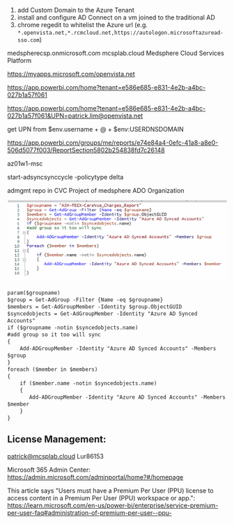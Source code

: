 1. add Custom Domain to the Azure Tenant
2. install and configure AD Connect on a vm joined to the traditional AD
3. chrome regedit to whitelist the Azure url (e.g. `*.openvista.net,*.rcmcloud.net,https://autologon.microsoftazuread-sso.com`)

medspherecsp.onmicrosoft.com
mcsplab.cloud
Medsphere Cloud Services Platform

https://myapps.microsoft.com/openvista.net

https://app.powerbi.com/home?tenant=e586e685-e831-4e2b-a4bc-027b1a57f061

https://app.powerbi.com/home?tenant=e586e685-e831-4e2b-a4bc-027b1a57f061&UPN=patrick.lim@openvista.net

get UPN from $env.username + @ + $env:USERDNSDOMAIN

https://app.powerbi.com/groups/me/reports/e74e84a4-0efc-41a8-a8e0-506d5077f003/ReportSection5802b254838fd7c26148

az01w1-msc

start-adsyncsynccycle -policytype delta

admgmt repo in CVC Project of medsphere ADO Organization

![image.png](/.attachments/image-1edece6c-ec64-496e-b5ef-1babe3179e49.png)


```
param($groupname)
$group = Get-AdGroup -Filter {Name -eq $groupname}
$members = Get-AdGroupMember -Identity $group.ObjectGUID
$syncedobjects = Get-AdGroupMember -Identity "Azure AD Synced Accounts"
if ($groupname -notin $syncedobjects.name)
#add group so it too will sync
{
    Add-ADGroupMember -Identity "Azure AD Synced Accounts" -Members $group
}
foreach ($member in $members)
{
    if ($member.name -notin $syncedobjects.name)
    {
       Add-ADGroupMember -Identity "Azure AD Synced Accounts" -Members $member
    }
}
```

## License Management:
patrick@mcsplab.cloud Lur86153

Microsoft 365 Admin Center:
https://admin.microsoft.com/adminportal/home?#/homepage

This article says "Users must have a Premium Per User (PPU) license to access content in a Premium Per User (PPU) workspace or app.":
https://learn.microsoft.com/en-us/power-bi/enterprise/service-premium-per-user-faq#administration-of-premium-per-user--ppu-
